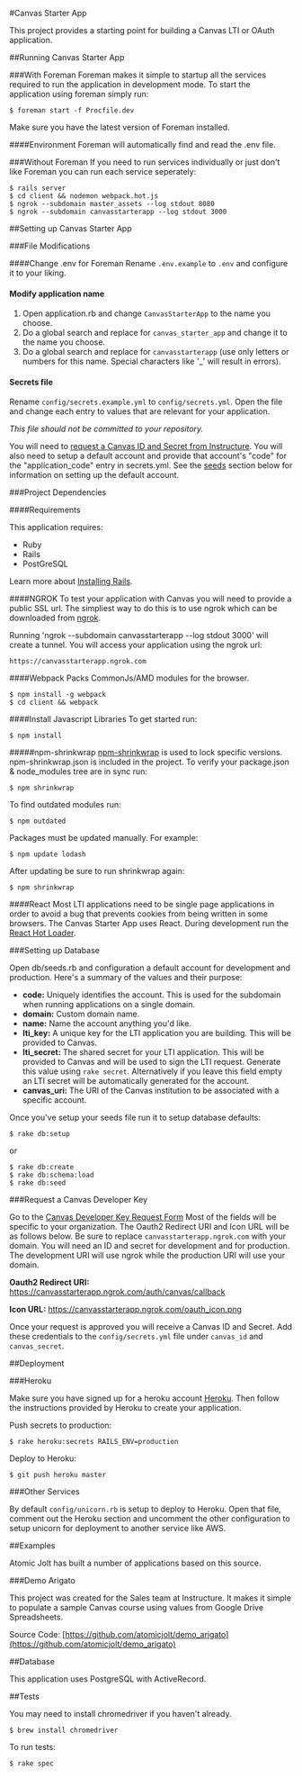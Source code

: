 #Canvas Starter App

This project provides a starting point for building a Canvas LTI or OAuth application. 

##Running Canvas Starter App

###With Foreman
Foreman makes it simple to startup all the services required to run the application in development mode. To start the application using foreman simply run:

```
$ foreman start -f Procfile.dev
```

Make sure you have the latest version of Foreman installed.

####Environment
Foreman will automatically find and read the .env file.

###Without Foreman
If you need to run services individually or just don't like Foreman you can run each service seperately:

```
$ rails server
$ cd client && nodemon webpack.hot.js
$ ngrok --subdomain master_assets --log stdout 8080
$ ngrok --subdomain canvasstarterapp --log stdout 3000
```


##Setting up Canvas Starter App

###File Modifications

####Change .env for Foreman
Rename `.env.example` to `.env` and configure it to your liking.

#### Modify application name
1. Open application.rb and change `CanvasStarterApp` to the name you choose.
2. Do a global search and replace for `canvas_starter_app` and change it to the name you choose. 
3. Do a global search and replace for `canvasstarterapp` (use only letters or numbers for this name. Special characters like '_' will result in errors).

#### Secrets file
Rename `config/secrets.example.yml` to `config/secrets.yml`. Open the file and change each entry to values that are relevant for your application. 

*This file should not be committed to your repository.*

You will need to [request a Canvas ID and Secret from Instructure](#developer_key). You will also
need to setup a default account and provide that account's "code" for the "application_code" entry in secrets.yml. See the [seeds](#seeds) section below for information on setting up the default account.



###Project Dependencies

####Requirements

This application requires:

-   Ruby
-   Rails
-   PostGreSQL

Learn more about [Installing Rails](http://railsapps.github.io/installing-rails.html).

####NGROK
To test your application with Canvas you will need to provide a public SSL url. The simpliest way to do this is to use ngrok which can be downloaded from [ngrok](https://ngrok.com/).

Running 'ngrok --subdomain canvasstarterapp --log stdout 3000' will create a tunnel. You will access your application using the ngrok url:

`https://canvasstarterapp.ngrok.com`

####Webpack
Packs CommonJs/AMD modules for the browser.
```
$ npm install -g webpack
$ cd client && webpack
```

####Install Javascript Libraries
To get started run:

```
$ npm install
```

#####npm-shrinkwrap
[npm-shrinkwrap](https://github.com/uber/npm-shrinkwrap) is used to lock specific versions.
npm-shrinkwrap.json is included in the project. To verify your package.json & node_modules tree are in sync run:

```
$ npm shrinkwrap
```

To find outdated modules run:

```
$ npm outdated
```

Packages must be updated manually. For example:

```
$ npm update lodash
```

After updating be sure to run shrinkwrap again:

```
$ npm shrinkwrap
```

####React
Most LTI applications need to be single page applications in order to avoid a bug that prevents cookies from being written in some
browsers. The Canvas Starter App uses React. During development run the [React Hot Loader](https://github.com/gaearon/react-hot-loader).


###<a name="seeds"></a>Setting up Database

Open db/seeds.rb and configuration a default account for development and production. Here's a summary of the values and their purpose:

- **code:** Uniquely identifies the account. This is used for the subdomain when running 
applications on a single domain.
- **domain:** Custom domain name.
- **name:** Name the account anything you'd like.
- **lti_key:** A unique key for the LTI application you are building. This will be provided to Canvas.
- **lti_secret:** The shared secret for your LTI application. This will be provided to Canvas 
and will be used to sign the LTI request. Generate this value using `rake secret`. Alternatively if you leave this field empty an LTI secret will be automatically generated for the account.
- **canvas_uri:** The URI of the Canvas institution to be associated with a specific account.


Once you've setup your seeds file run it to setup database defaults:

```
$ rake db:setup
```
or

```
$ rake db:create
$ rake db:schema:load
$ rake db:seed
```


###<a name="developer_key"></a>Request a Canvas Developer Key

Go to the [Canvas Developer Key Request Form](https://docs.google.com/forms/d/1C5vOpWHAAl-cltj2944-NM0w16AiCvKQFJae3euwwM8/viewform)
Most of the fields will be specific to your organization. The Oauth2 Redirect URI and Icon URL will be as follows below. Be sure to replace `canvasstarterapp.ngrok.com` with your domain. You will need an ID and secret for development and for production. The
development URI will use ngrok while the production URI will use your domain.

**Oauth2 Redirect URI:**
https://canvasstarterapp.ngrok.com/auth/canvas/callback

**Icon URL:**
https://canvasstarterapp.ngrok.com/oauth_icon.png 

Once your request is approved you will receive a Canvas ID and Secret. Add these credentials to the `config/secrets.yml` file under `canvas_id` and `canvas_secret`.


##Deployment

###Heroku

Make sure you have signed up for a heroku account [Heroku](http://www.heroku.com). Then follow the instructions provided by Heroku to create your application.

Push secrets to production:
```
$ rake heroku:secrets RAILS_ENV=production
```

Deploy to Heroku:
```
$ git push heroku master
```

###Other Services

By default `config/unicorn.rb` is setup to deploy to Heroku. Open that file, comment out the Heroku section and uncomment the other configuration to setup unicorn for deployment to another service like AWS.

##Examples

Atomic Jolt has built a number of applications based on this source.

###Demo Arigato

This project was created for the Sales team at Instructure. It makes it simple to populate a sample Canvas course using values from Google Drive Spreadsheets.

Source Code: [https://github.com/atomicjolt/demo_arigato](https://github.com/atomicjolt/demo_arigato)


##Database

This application uses PostgreSQL with ActiveRecord.

##Tests

You may need to install chromedriver if you haven't already.

```
$ brew install chromedriver
```

To run tests:

```
$ rake spec
```
